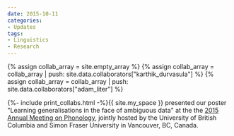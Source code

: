 ```yaml
---
date: 2015-10-11
categories:
- Updates
tags:
- Linguistics
- Research
---
```


{% assign collab_array = site.empty_array %}
{% assign collab_array = collab_array | push: site.data.collaborators["karthik_durvasula"] %}
{% assign collab_array = collab_array | push: site.data.collaborators["adam_liter"] %}

{%- include print_collabs.html -%}{{ site.my_space }}
presented our poster "Learning generalisations in the face of ambiguous data" at the the <a href="https://blogs.ubc.ca/amp2015/">2015 Annual Meeting on Phonology</a>, jointly hosted by the University of British Columbia and Simon Fraser University in Vancouver, BC, Canada.

<!-- more -->
